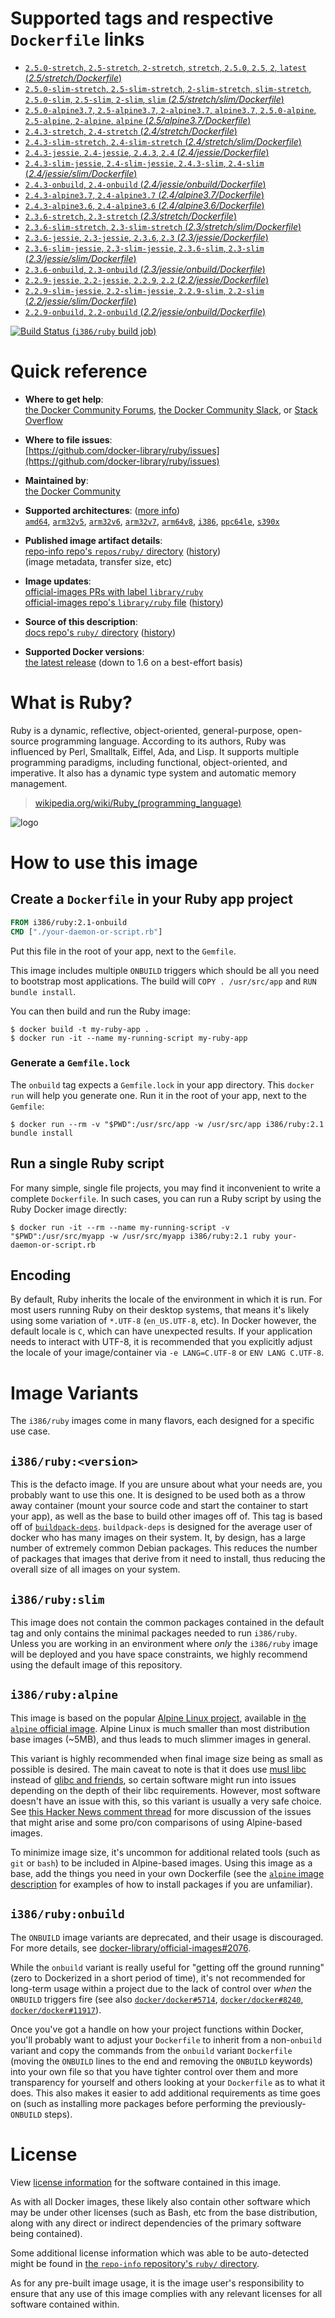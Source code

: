 <!--

********************************************************************************

WARNING:

    DO NOT EDIT "ruby/README.md"

    IT IS AUTO-GENERATED

    (from the other files in "ruby/" combined with a set of templates)

********************************************************************************

-->

# Supported tags and respective `Dockerfile` links

-	[`2.5.0-stretch`, `2.5-stretch`, `2-stretch`, `stretch`, `2.5.0`, `2.5`, `2`, `latest` (*2.5/stretch/Dockerfile*)](https://github.com/docker-library/ruby/blob/6bccf4bd0c6aa158b4a842c29f78c335ec9dc41b/2.5/stretch/Dockerfile)
-	[`2.5.0-slim-stretch`, `2.5-slim-stretch`, `2-slim-stretch`, `slim-stretch`, `2.5.0-slim`, `2.5-slim`, `2-slim`, `slim` (*2.5/stretch/slim/Dockerfile*)](https://github.com/docker-library/ruby/blob/6bccf4bd0c6aa158b4a842c29f78c335ec9dc41b/2.5/stretch/slim/Dockerfile)
-	[`2.5.0-alpine3.7`, `2.5-alpine3.7`, `2-alpine3.7`, `alpine3.7`, `2.5.0-alpine`, `2.5-alpine`, `2-alpine`, `alpine` (*2.5/alpine3.7/Dockerfile*)](https://github.com/docker-library/ruby/blob/6bccf4bd0c6aa158b4a842c29f78c335ec9dc41b/2.5/alpine3.7/Dockerfile)
-	[`2.4.3-stretch`, `2.4-stretch` (*2.4/stretch/Dockerfile*)](https://github.com/docker-library/ruby/blob/83c60cc26a1efb0ea581b3343a97df7508481fcf/2.4/stretch/Dockerfile)
-	[`2.4.3-slim-stretch`, `2.4-slim-stretch` (*2.4/stretch/slim/Dockerfile*)](https://github.com/docker-library/ruby/blob/83c60cc26a1efb0ea581b3343a97df7508481fcf/2.4/stretch/slim/Dockerfile)
-	[`2.4.3-jessie`, `2.4-jessie`, `2.4.3`, `2.4` (*2.4/jessie/Dockerfile*)](https://github.com/docker-library/ruby/blob/83c60cc26a1efb0ea581b3343a97df7508481fcf/2.4/jessie/Dockerfile)
-	[`2.4.3-slim-jessie`, `2.4-slim-jessie`, `2.4.3-slim`, `2.4-slim` (*2.4/jessie/slim/Dockerfile*)](https://github.com/docker-library/ruby/blob/83c60cc26a1efb0ea581b3343a97df7508481fcf/2.4/jessie/slim/Dockerfile)
-	[`2.4.3-onbuild`, `2.4-onbuild` (*2.4/jessie/onbuild/Dockerfile*)](https://github.com/docker-library/ruby/blob/a6918175fd506b46bf2d8f899f4faa40e72296fb/2.4/jessie/onbuild/Dockerfile)
-	[`2.4.3-alpine3.7`, `2.4-alpine3.7` (*2.4/alpine3.7/Dockerfile*)](https://github.com/docker-library/ruby/blob/83c60cc26a1efb0ea581b3343a97df7508481fcf/2.4/alpine3.7/Dockerfile)
-	[`2.4.3-alpine3.6`, `2.4-alpine3.6` (*2.4/alpine3.6/Dockerfile*)](https://github.com/docker-library/ruby/blob/83c60cc26a1efb0ea581b3343a97df7508481fcf/2.4/alpine3.6/Dockerfile)
-	[`2.3.6-stretch`, `2.3-stretch` (*2.3/stretch/Dockerfile*)](https://github.com/docker-library/ruby/blob/019b9214a571d4dcb5a7e9e43ef192ca75ff27b8/2.3/stretch/Dockerfile)
-	[`2.3.6-slim-stretch`, `2.3-slim-stretch` (*2.3/stretch/slim/Dockerfile*)](https://github.com/docker-library/ruby/blob/019b9214a571d4dcb5a7e9e43ef192ca75ff27b8/2.3/stretch/slim/Dockerfile)
-	[`2.3.6-jessie`, `2.3-jessie`, `2.3.6`, `2.3` (*2.3/jessie/Dockerfile*)](https://github.com/docker-library/ruby/blob/019b9214a571d4dcb5a7e9e43ef192ca75ff27b8/2.3/jessie/Dockerfile)
-	[`2.3.6-slim-jessie`, `2.3-slim-jessie`, `2.3.6-slim`, `2.3-slim` (*2.3/jessie/slim/Dockerfile*)](https://github.com/docker-library/ruby/blob/019b9214a571d4dcb5a7e9e43ef192ca75ff27b8/2.3/jessie/slim/Dockerfile)
-	[`2.3.6-onbuild`, `2.3-onbuild` (*2.3/jessie/onbuild/Dockerfile*)](https://github.com/docker-library/ruby/blob/a6918175fd506b46bf2d8f899f4faa40e72296fb/2.3/jessie/onbuild/Dockerfile)
-	[`2.2.9-jessie`, `2.2-jessie`, `2.2.9`, `2.2` (*2.2/jessie/Dockerfile*)](https://github.com/docker-library/ruby/blob/127b99a6f22e43c3b9e0b9544dd77d85aa299906/2.2/jessie/Dockerfile)
-	[`2.2.9-slim-jessie`, `2.2-slim-jessie`, `2.2.9-slim`, `2.2-slim` (*2.2/jessie/slim/Dockerfile*)](https://github.com/docker-library/ruby/blob/127b99a6f22e43c3b9e0b9544dd77d85aa299906/2.2/jessie/slim/Dockerfile)
-	[`2.2.9-onbuild`, `2.2-onbuild` (*2.2/jessie/onbuild/Dockerfile*)](https://github.com/docker-library/ruby/blob/a6918175fd506b46bf2d8f899f4faa40e72296fb/2.2/jessie/onbuild/Dockerfile)

[![Build Status](https://doi-janky.infosiftr.net/job/multiarch/job/i386/job/ruby/badge/icon) (`i386/ruby` build job)](https://doi-janky.infosiftr.net/job/multiarch/job/i386/job/ruby/)

# Quick reference

-	**Where to get help**:  
	[the Docker Community Forums](https://forums.docker.com/), [the Docker Community Slack](https://blog.docker.com/2016/11/introducing-docker-community-directory-docker-community-slack/), or [Stack Overflow](https://stackoverflow.com/search?tab=newest&q=docker)

-	**Where to file issues**:  
	[https://github.com/docker-library/ruby/issues](https://github.com/docker-library/ruby/issues)

-	**Maintained by**:  
	[the Docker Community](https://github.com/docker-library/ruby)

-	**Supported architectures**: ([more info](https://github.com/docker-library/official-images#architectures-other-than-amd64))  
	[`amd64`](https://hub.docker.com/r/amd64/ruby/), [`arm32v5`](https://hub.docker.com/r/arm32v5/ruby/), [`arm32v6`](https://hub.docker.com/r/arm32v6/ruby/), [`arm32v7`](https://hub.docker.com/r/arm32v7/ruby/), [`arm64v8`](https://hub.docker.com/r/arm64v8/ruby/), [`i386`](https://hub.docker.com/r/i386/ruby/), [`ppc64le`](https://hub.docker.com/r/ppc64le/ruby/), [`s390x`](https://hub.docker.com/r/s390x/ruby/)

-	**Published image artifact details**:  
	[repo-info repo's `repos/ruby/` directory](https://github.com/docker-library/repo-info/blob/master/repos/ruby) ([history](https://github.com/docker-library/repo-info/commits/master/repos/ruby))  
	(image metadata, transfer size, etc)

-	**Image updates**:  
	[official-images PRs with label `library/ruby`](https://github.com/docker-library/official-images/pulls?q=label%3Alibrary%2Fruby)  
	[official-images repo's `library/ruby` file](https://github.com/docker-library/official-images/blob/master/library/ruby) ([history](https://github.com/docker-library/official-images/commits/master/library/ruby))

-	**Source of this description**:  
	[docs repo's `ruby/` directory](https://github.com/docker-library/docs/tree/master/ruby) ([history](https://github.com/docker-library/docs/commits/master/ruby))

-	**Supported Docker versions**:  
	[the latest release](https://github.com/docker/docker-ce/releases/latest) (down to 1.6 on a best-effort basis)

# What is Ruby?

Ruby is a dynamic, reflective, object-oriented, general-purpose, open-source programming language. According to its authors, Ruby was influenced by Perl, Smalltalk, Eiffel, Ada, and Lisp. It supports multiple programming paradigms, including functional, object-oriented, and imperative. It also has a dynamic type system and automatic memory management.

> [wikipedia.org/wiki/Ruby_(programming_language)](https://en.wikipedia.org/wiki/Ruby_%28programming_language%29)

![logo](https://raw.githubusercontent.com/docker-library/docs/01c12653951b2fe592c1f93a13b4e289ada0e3a1/ruby/logo.png)

# How to use this image

## Create a `Dockerfile` in your Ruby app project

```dockerfile
FROM i386/ruby:2.1-onbuild
CMD ["./your-daemon-or-script.rb"]
```

Put this file in the root of your app, next to the `Gemfile`.

This image includes multiple `ONBUILD` triggers which should be all you need to bootstrap most applications. The build will `COPY . /usr/src/app` and `RUN
bundle install`.

You can then build and run the Ruby image:

```console
$ docker build -t my-ruby-app .
$ docker run -it --name my-running-script my-ruby-app
```

### Generate a `Gemfile.lock`

The `onbuild` tag expects a `Gemfile.lock` in your app directory. This `docker run` will help you generate one. Run it in the root of your app, next to the `Gemfile`:

```console
$ docker run --rm -v "$PWD":/usr/src/app -w /usr/src/app i386/ruby:2.1 bundle install
```

## Run a single Ruby script

For many simple, single file projects, you may find it inconvenient to write a complete `Dockerfile`. In such cases, you can run a Ruby script by using the Ruby Docker image directly:

```console
$ docker run -it --rm --name my-running-script -v "$PWD":/usr/src/myapp -w /usr/src/myapp i386/ruby:2.1 ruby your-daemon-or-script.rb
```

## Encoding

By default, Ruby inherits the locale of the environment in which it is run. For most users running Ruby on their desktop systems, that means it's likely using some variation of `*.UTF-8` (`en_US.UTF-8`, etc). In Docker however, the default locale is `C`, which can have unexpected results. If your application needs to interact with UTF-8, it is recommended that you explicitly adjust the locale of your image/container via `-e LANG=C.UTF-8` or `ENV LANG C.UTF-8`.

# Image Variants

The `i386/ruby` images come in many flavors, each designed for a specific use case.

## `i386/ruby:<version>`

This is the defacto image. If you are unsure about what your needs are, you probably want to use this one. It is designed to be used both as a throw away container (mount your source code and start the container to start your app), as well as the base to build other images off of. This tag is based off of [`buildpack-deps`](https://registry.hub.docker.com/_/buildpack-deps/). `buildpack-deps` is designed for the average user of docker who has many images on their system. It, by design, has a large number of extremely common Debian packages. This reduces the number of packages that images that derive from it need to install, thus reducing the overall size of all images on your system.

## `i386/ruby:slim`

This image does not contain the common packages contained in the default tag and only contains the minimal packages needed to run `i386/ruby`. Unless you are working in an environment where *only* the `i386/ruby` image will be deployed and you have space constraints, we highly recommend using the default image of this repository.

## `i386/ruby:alpine`

This image is based on the popular [Alpine Linux project](http://alpinelinux.org), available in [the `alpine` official image](https://hub.docker.com/_/alpine). Alpine Linux is much smaller than most distribution base images (~5MB), and thus leads to much slimmer images in general.

This variant is highly recommended when final image size being as small as possible is desired. The main caveat to note is that it does use [musl libc](http://www.musl-libc.org) instead of [glibc and friends](http://www.etalabs.net/compare_libcs.html), so certain software might run into issues depending on the depth of their libc requirements. However, most software doesn't have an issue with this, so this variant is usually a very safe choice. See [this Hacker News comment thread](https://news.ycombinator.com/item?id=10782897) for more discussion of the issues that might arise and some pro/con comparisons of using Alpine-based images.

To minimize image size, it's uncommon for additional related tools (such as `git` or `bash`) to be included in Alpine-based images. Using this image as a base, add the things you need in your own Dockerfile (see the [`alpine` image description](https://hub.docker.com/_/alpine/) for examples of how to install packages if you are unfamiliar).

## `i386/ruby:onbuild`

The `ONBUILD` image variants are deprecated, and their usage is discouraged. For more details, see [docker-library/official-images#2076](https://github.com/docker-library/official-images/issues/2076).

While the `onbuild` variant is really useful for "getting off the ground running" (zero to Dockerized in a short period of time), it's not recommended for long-term usage within a project due to the lack of control over *when* the `ONBUILD` triggers fire (see also [`docker/docker#5714`](https://github.com/docker/docker/issues/5714), [`docker/docker#8240`](https://github.com/docker/docker/issues/8240), [`docker/docker#11917`](https://github.com/docker/docker/issues/11917)).

Once you've got a handle on how your project functions within Docker, you'll probably want to adjust your `Dockerfile` to inherit from a non-`onbuild` variant and copy the commands from the `onbuild` variant `Dockerfile` (moving the `ONBUILD` lines to the end and removing the `ONBUILD` keywords) into your own file so that you have tighter control over them and more transparency for yourself and others looking at your `Dockerfile` as to what it does. This also makes it easier to add additional requirements as time goes on (such as installing more packages before performing the previously-`ONBUILD` steps).

# License

View [license information](https://www.ruby-lang.org/en/about/license.txt) for the software contained in this image.

As with all Docker images, these likely also contain other software which may be under other licenses (such as Bash, etc from the base distribution, along with any direct or indirect dependencies of the primary software being contained).

Some additional license information which was able to be auto-detected might be found in [the `repo-info` repository's `ruby/` directory](https://github.com/docker-library/repo-info/tree/master/repos/ruby).

As for any pre-built image usage, it is the image user's responsibility to ensure that any use of this image complies with any relevant licenses for all software contained within.
